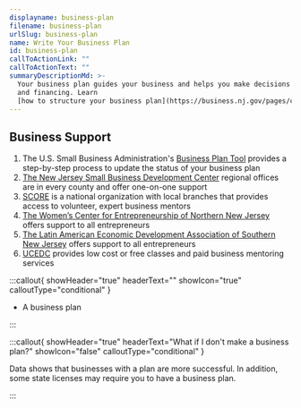 ```yaml
---
displayname: business-plan
filename: business-plan
urlSlug: business-plan
name: Write Your Business Plan
id: business-plan
callToActionLink: ""
callToActionText: ""
summaryDescriptionMd: >-
  Your business plan guides your business and helps you make decisions around operations, staffing, marketing,
  and financing. Learn
  [how to structure your business plan](https://business.nj.gov/pages/create-a-business-plan).
---
```


## Business Support

1. The U.S. Small Business Administration's [Business Plan Tool](https://www.sba.gov/business-guide/plan-your-business/write-your-business-plan) provides a step-by-step process to update the status of your business plan
2. [The New Jersey Small Business Development Center](https://njsbdc.com/) regional offices are in every county and offer one-on-one support
3. [SCORE](https://www.score.org/) is a national organization with local branches that provides access to volunteer, expert business mentors
4. [The Women’s Center for Entrepreneurship of Northern New Jersey](https://www.wcecnj.org/) offers support to all entrepreneurs
5. [The Latin American Economic Development Association of Southern New Jersey](http://www.laeda.com/) offers support to all entrepreneurs
6. [UCEDC](https://ucedc.com/) provides low cost or free classes and paid business mentoring services

:::callout{ showHeader="true" headerText="" showIcon="true" calloutType="conditional" }

- A business plan

:::

:::callout{ showHeader="true" headerText="What if I don't make a business plan?" showIcon="false" calloutType="conditional" }

Data shows that businesses with a plan are more successful. In addition, some state licenses may require you to have a business plan.

:::
